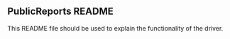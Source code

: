 ## PublicReports README

This README file should be used to explain the functionality of the driver.
